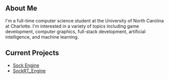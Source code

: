 ## About Me
I'm a full-time computer science student at the University of North Carolina at Charlotte. I'm interested in a variety of topics including game development, computer graphics, full-stack development, artificial intelligence, and machine learning.

## Current Projects
* [Sock Engine](https://github.com/odesai840/Sock-Engine)
* [SockRT_Engine](https://github.com/odesai840/SockRT-Engine)
